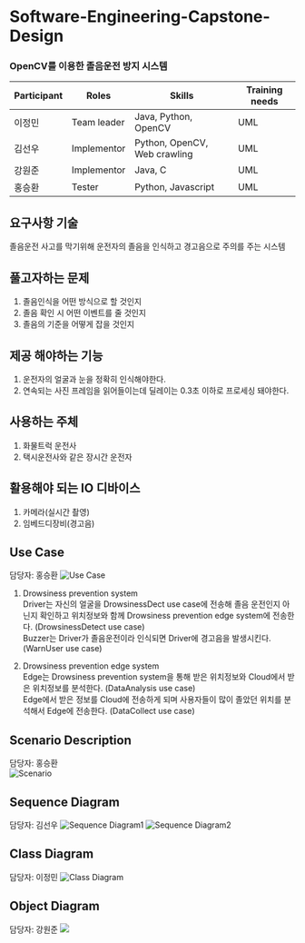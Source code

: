 # Software-Engineering-Capstone-Design

### OpenCV를 이용한 졸음운전 방지 시스템
|Participant|Roles|Skills|Training needs|
|------|---|---|---|
|이정민|Team leader|Java, Python, OpenCV|UML|
|김선우|Implementor|Python, OpenCV, Web crawling|UML|
|강원준|Implementor|Java, C|UML|
|홍승환|Tester|Python, Javascript|UML|


## 요구사항 기술
졸음운전 사고를 막기위해 운전자의 졸음을 인식하고 경고음으로 주의를 주는 시스템

## 풀고자하는 문제
1. 졸음인식을 어떤 방식으로 할 것인지 
2. 졸음 확인 시 어떤 이벤트를 줄 것인지 
3. 졸음의 기준을 어떻게 잡을 것인지

## 제공 해야하는 기능
1. 운전자의 얼굴과 눈을 정확히 인식해야한다.
2. 연속되는 사진 프레임을 읽어들이는데 딜레이는 0.3초 이하로 프로세싱 돼야한다.

## 사용하는 주체
1. 화물트럭 운전사
2. 택시운전사와 같은 장시간 운전자

## 활용해야 되는 IO 디바이스
1. 카메라(실시간 촬영)
2. 임베드디장비(경고음)

## Use Case
담당자: 홍승환
![Use Case](https://user-images.githubusercontent.com/50129757/95698319-84e4d780-0c7c-11eb-88c7-d390e6d5d883.png)

1. Drowsiness prevention system  
Driver는 자신의 얼굴을 DrowsinessDect use case에 전송해 졸음 운전인지 아닌지 확인하고 위치정보와 함께 Drowsiness prevention edge system에 전송한다. (DrowsinessDetect use case)  
Buzzer는 Driver가 졸음운전이라 인식되면 Driver에 경고음을 발생시킨다. (WarnUser use case)  

2. Drowsiness prevention edge system  
Edge는 Drowsiness prevention system을 통해 받은 위치정보와 Cloud에서 받은 위치정보를 분석한다. (DataAnalysis use case)  
Edge에서 받은 정보를 Cloud에 전송하게 되며 사용자들이 많이 졸았던 위치를 분석해서 Edge에 전송한다. (DataCollect use case)   

## Scenario Description
담당자: 홍승환  
![Scenario](https://user-images.githubusercontent.com/50129757/95862484-f4061d00-0d9d-11eb-99c1-b06000d03e25.png)

## Sequence Diagram
담당자: 김선우
![Sequence Diagram1](https://user-images.githubusercontent.com/50129757/95867927-a6d97980-0da4-11eb-9a86-9b9d87291999.png)
![Sequence Diagram2](https://user-images.githubusercontent.com/50129757/95863063-b0f87980-0d9e-11eb-84aa-5ceb2a1f6e35.png)

## Class Diagram
담당자: 이정민
![Class Diagram](https://user-images.githubusercontent.com/50129757/95863163-d1283880-0d9e-11eb-9752-6148f5758834.png)

## Object Diagram
담당자: 강원준
![](https://user-images.githubusercontent.com/50129757/95863260-f2892480-0d9e-11eb-9940-3a80c27a268a.png)




